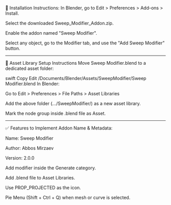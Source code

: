 📌 Installation Instructions:
In Blender, go to Edit > Preferences > Add-ons > Install.

Select the downloaded Sweep_Modifier_Addon.zip.

Enable the addon named "Sweep Modifier".

Select any object, go to the Modifier tab, and use the "Add Sweep Modifier" button.

---

🧩 Asset Library Setup Instructions
Move Sweep Modifier.blend to a dedicated asset folder:

swift
Copy
Edit
/Documents/Blender/Assets/SweepModifier/Sweep Modifier.blend
In Blender:

Go to Edit > Preferences > File Paths > Asset Libraries

Add the above folder (.../SweepModifier/) as a new asset library.

Mark the node group inside .blend file as Asset.

---

✅ Features to Implement
Addon Name & Metadata:

Name: Sweep Modifier

Author: Abbos Mirzaev

Version: 2.0.0

Add modifier inside the Generate category.

Add .blend file to Asset Libraries.

Use PROP_PROJECTED as the icon.

Pie Menu (Shift + Ctrl + Q) when mesh or curve is selected.
